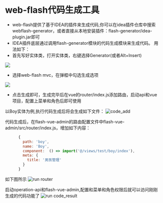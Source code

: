 # web-flash代码生成工具
 
- web-flash提供了基于IDEA的插件来生成代码,你可以在idea插件仓库中搜索webflash-generator，或者直接从本地安装插件：flash-generator/idea-plugin.jar即可
- IDEA插件底层通过调用flash-generator模块的代码生成模块来生成代码。
用法如下：
- 首先写好实体类，打开实体类，右键选择Generator(或者Alt+Insert)     

 ![](../docs/img/plugin/generator.jpg)
 
 - 选择web-flash mvc，在弹框中勾选生成选项 
 
 ![](../docs/img/plugin/generator-config.jpg) 
 - 点击生成即可，生成完毕后在vue的router/index.js添加路由，启动api和vue项目，配置上菜单和角色后即可使用
        


以Boy实体为例,执行代码生成后将会生成如下文件：
![code_add](../docs/ecosystem/doc/code_add.jpg)

代码生成后，在flash-vue-admin的路由配置文件中flash-vue-admin/src/router/index.js，增加如下内容：
```javascript
      {
        path: 'boy',
        name: 'Boy',
        component:  () => import('@/views/test/boy/index'),
        meta: {
          title: '男孩管理'
        }
      }
```
如下图所示
![run router](../docs/ecosystem/doc/router.jpg)

启动operation-api和flash-vue-admin,配置和菜单和角色权限后就可以访问刚刚生成的代码功能了
![run code_result](../docs/ecosystem/doc/code_result.jpg)


        
        
